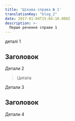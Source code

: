```yaml
---
title: 'Цікава справа № 1'
translationKey: "blog_2"
date: 2017-01-04T15:04:10.000Z
description: >-
  Перше речення справи 1
---
```


деталі 1

## Заголовок

Детали 2

>Цитата

Детали 3

## Заголовок

Детали 4
